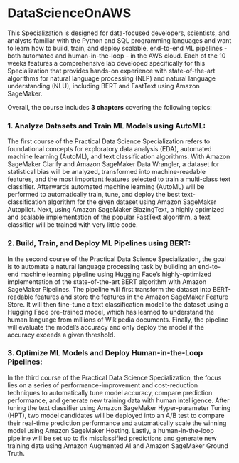 # DataScienceOnAWS

This Specialization is designed for data-focused developers, scientists, and analysts familiar with the Python and SQL programming languages and want to learn how to build, train, and deploy scalable, end-to-end ML pipelines - both automated and human-in-the-loop - in the AWS cloud.
Each of the 10 weeks features a comprehensive lab developed specifically for this Specialization that provides hands-on experience with state-of-the-art algorithms for natural language processing (NLP) and natural language understanding (NLU), including BERT and FastText using Amazon SageMaker.

Overall, the course includes **3 chapters** covering the following topics:

### 1. Analyze Datasets and Train ML Models using AutoML:
The first course of the Practical Data Science Specialization refers to foundational concepts for exploratory data analysis (EDA), automated machine learning (AutoML), and text classification algorithms. With Amazon SageMaker Clarify and Amazon SageMaker Data Wrangler, a dataset for statistical bias will be analyzed, transformed into machine-readable features, and the most important features selected to train a multi-class text classifier. Afterwards automated machine learning (AutoML) will be performed to automatically train, tune, and deploy the best text-classification algorithm for the given dataset using Amazon SageMaker Autopilot. Next, using Amazon SageMaker BlazingText, a highly optimized and scalable implementation of the popular FastText algorithm, a text classifier will be trained with very little code.

### 2. Build, Train, and Deploy ML Pipelines using BERT:
In the second course of the Practical Data Science Specialization, the goal is to automate a natural language processing task by building an end-to-end machine learning pipeline using Hugging Face’s highly-optimized implementation of the state-of-the-art BERT algorithm with Amazon SageMaker Pipelines. The pipeline will first transform the dataset into BERT-readable features and store the features in the Amazon SageMaker Feature Store. It will then fine-tune a text classification model to the dataset using a Hugging Face pre-trained model, which has learned to understand the human language from millions of Wikipedia documents. Finally, the pipeline will evaluate the model’s accuracy and only deploy the model if the accuracy exceeds a given threshold.

### 3. Optimize ML Models and Deploy Human-in-the-Loop Pipelines:
In the third course of the Practical Data Science Specialization, the focus lies on a series of performance-improvement and cost-reduction techniques to automatically tune model accuracy, compare prediction performance, and generate new training data with human intelligence.  After tuning the text classifier using Amazon SageMaker Hyper-parameter Tuning (HPT), two model candidates will be deployed into an A/B test to compare their real-time prediction performance and automatically scale the winning model using Amazon SageMaker Hosting. Lastly, a human-in-the-loop pipeline will be set up to fix misclassified predictions and generate new training data using Amazon Augmented AI and Amazon SageMaker Ground Truth.
